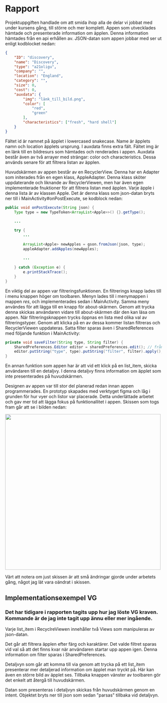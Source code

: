
# Rapport

Projektuppgiften handlade om att smida ihop alla de delar vi jobbat med under kursens gång, till större och mer komplett. Appen som utvecklades hämtade och presenterade information om äpplen. Denna information hämtades från en api erhållen av. JSON-datan som appen jobbar med ser ut enligt kodblocket nedan:

```json
{
	"ID": "discovery",
	"name": "Discovery",
	"type": "a21oligu",
	"company": "",
	"location": "England",
	"category": "",
	"size": 0,
	"cost": 0,
	"auxdata": {
		"img": "länk_till_bild.png",
		"color": [
			"red",
			"green"
		],
		"characteristics": ["fresh", "hard shell"]
	}
}
```

Fältet id är namnet på äpplet i lowercased snakecase. Name är äpplets namn och location äpplets ursprung. I auxdata finns extra fält. Fältet img är en länk till en bildresurs som hämtades och renderades i appen. Auxdata består även av två arrayer med strängar: color och characteristics. Dessa används senare för att filtrera listan av äpplen.

Huvudskärmen av appen består av en RecyclerView. Denna har en Adapter som initerades från en egen klass, AppleAdapter. Denna klass sköter uppdaterande och liknande av RecyclerViewen, men har även egen implementerade fnuktioner för att filtrera listan med äpplen. Varje äpple i denna lista är av klassen Apple. Det är denna klass som json-datan bryts ner till i MainActivity#onPostExecute, se kodblock nedan:

```Java
public void onPostExecute(String json) {
    Type type = new TypeToken<ArrayList<Apple>>() {}.getType();
    
    ...

    try {
        ...
        
        ArrayList<Apple> newApples = gson.fromJson(json, type);
        appleAdapter.addApples(newApples);
        
        ...
        
    } catch (Exception e) {
        e.printStackTrace();
    }
}
```

En viktig del av appen var filtreringsfunktionen. En filtrerings knapp lades till i menu knappen höger om toolbaren. Menyn lades till i menymappen i mappen *res*, och implementerades sedan i MainActivity. Samma meny användes för att lägga till en knapp för about-skärmen. Genom att trycka denna skickas användaren vidare till about-skärmen där den kan läsa om appen. När filtreringsknappen trycks öppnas en lista med olika val av filtreringstyper. Genom att klicka på en av dessa kommer listan filtreras och RecyclerViewen uppdateras. Satta filter sparas även i SharedReferences med följande funktion i MainActivity:

```Java
private void saveFilter(String type, String filter) {
    SharedPreferences.Editor editor = sharedPreferences.edit(); // från global instans
    editor.putString("type", type).putString("filter", filter).apply();
}
```

En annan funktion som appen har är att vid ett klick på en list_item, skicka användaren till en detaljvy. I denna detaljvy finns information om äpplet som inte presenterades på huvudskärmen.

Designen av appen var till stor del planerad redan innan appen programmerades. En prototyp skapades med verktyget figma och låg i grunden för hur vyer och listor var placerade. Detta underlättade arbetet och gav mer tid att lägga fokus på funktionallitet i appen. Skissen som togs fram går att se i bilden nedan:

<img src="https://cdn.discordapp.com/attachments/931726768178626573/979750687523098634/unknown.png" height="500px" />

Värt att notera om just skissen är att små ändringar gjorde under arbetets gång, något jag lät vara oändrat i skissen.

## Implementationsexempel VG

### Det har tidigare i rapporten tagits upp hur jag löste VG kraven. Kommande är de jag inte tagit upp ännu eller mer ingående.

Varje list_item i RecyclreViewen innehåller två Views som manipuleras av json-datan. 

Det går att filtrera äpplen efter färg och karaktärer. Det valde filtret sparas vid val så att det finns kvar när användaren startar upp appen igen. Denna information om filter sparas i SharedPreferences.

Detaljvyn som går att komma till via genom att trycka på ett list_item presenterar mer detaljerad information om äpplet man tryckt på. Här kan även en större bild av äpplet ses. Tillbaka knappen vänster av toolbaren gör det enkelt att återgå till huvudskärmen.

Datan som presenteras i detaljvyn skickas från huvudskärmen genom en intent. Objektet bryts ner till json som sedan "parsas" tillbaka vid detaljvyn.
